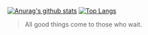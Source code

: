 

[![Anurag's github stats](https://github-readme-stats.vercel.app/api?username=vran-dev&hide_title=true)](https://blog.cc1234.cc)
[![Top Langs](https://github-readme-stats.vercel.app/api/top-langs/?username=vran-dev&layout=compact&langs_count=6&exclude_repo=vran-dev.github.io)](https://github.com/vran-dev)

> All good things come to those who wait.
